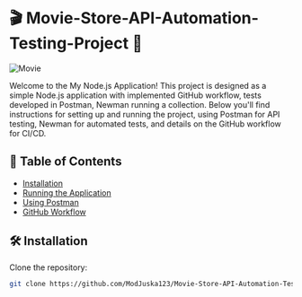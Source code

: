 # 🎬 Movie-Store-API-Automation-Testing-Project 🎥

![Movie](https://i.imgur.com/eBRfD9N.png)

Welcome to the My Node.js Application! This project is designed as a simple Node.js application with implemented GitHub workflow, tests developed in Postman, Newman running a collection. Below you'll find instructions for setting up and running the project, using Postman for API testing, Newman for automated tests, and details on the GitHub workflow for CI/CD.

## 📑 Table of Contents
- [Installation](#installation)
- [Running the Application](#running-the-application)
- [Using Postman](#using-postman)
- [GitHub Workflow](#github-workflow)

## 🛠 Installation

Clone the repository:

```bash
git clone https://github.com/ModJuska123/Movie-Store-API-Automation-Testing-Project
